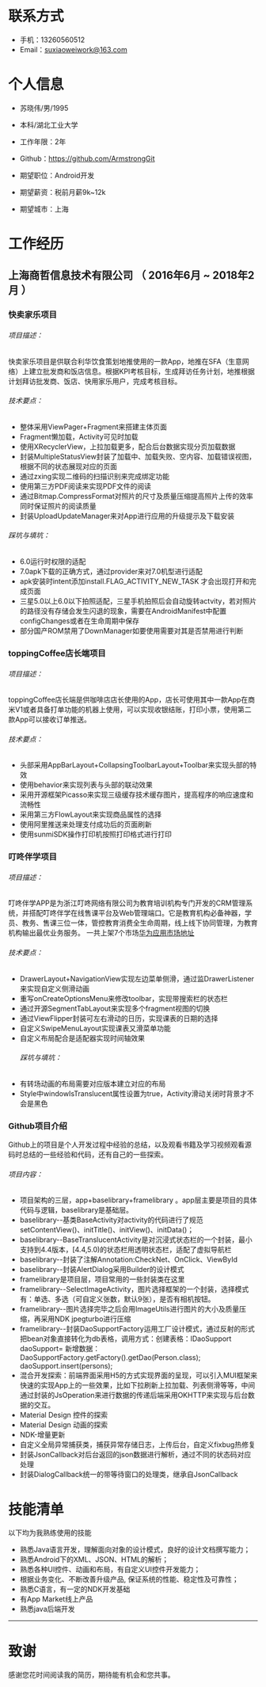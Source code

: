 
# 联系方式
- 手机：13260560512
- Email：suxiaoweiwork@163.com





# 个人信息

 - 苏晓伟/男/1995 
 - 本科/湖北工业大学
 - 工作年限：2年
 - Github：https://github.com/ArmstrongGit

 - 期望职位：Android开发
 - 期望薪资：税前月薪9k~12k
 - 期望城市：上海


# 工作经历
## 上海商哲信息技术有限公司 （ 2016年6月 ~ 2018年2月 ）

### 快卖家乐项目 
###### 项目描述：
   快卖家乐项目是供联合利华饮食策划地推使用的一款App，地推在SFA（生意网络）上建立批发商和饭店信息。根据KPI考核目标，生成拜访任务计划，地推根据计划拜访批发商、饭店、快用家乐用户，完成考核目标。

###### 技术要点：
- 整体采用ViewPager+Fragment来搭建主体页面
- Fragment懒加载，Activity可见时加载
- 使用XRecyclerView，上拉加载更多，配合后台数据实现分页加载数据
- 封装MultipleStatusView封装了加载中、加载失败、空内容、加载错误视图，根据不同的状态展现对应的页面
- 通过zxing实现二维码的扫描识别来完成绑定功能
- 使用第三方PDF阅读来实现PDF文件的阅读
- 通过Bitmap.CompressFormat对照片的尺寸及质量压缩提高照片上传的效率同时保证照片的阅读质量
- 封装UploadUpdateManager来对App进行应用的升级提示及下载安装
###### 踩坑与填坑：
- 6.0运行时权限的适配
- 7.0apk下载的正确方式，通过provider来对7.0机型进行适配
- apk安装时intent添加install.FLAG_ACTIVITY_NEW_TASK 才会出现打开和完成页面
- 三星5.0以上6.0以下拍照适配，三星手机拍照后会自动旋转actvity，若对照片的路径没有存储会发生闪退的现象，需要在AndroidManifest中配置configChanges或者在生命周期中保存
- 部分国产ROM禁用了DownManager如要使用需要对其是否禁用进行判断


### toppingCoffee店长端项目

###### 项目描述：
   toppingCoffee店长端是供咖啡店店长使用的App，店长可使用其中一款App在商米V1或者具备打单功能的机器上使用，可以实现收银结账，打印小票，使用第二款App可以接收订单推送。
     
   ###### 技术要点：
- 头部采用AppBarLayout+CollapsingToolbarLayout+Toolbar来实现头部的特效
- 使用behavior来实现列表与头部的联动效果
- 采用开源框架Picasso来实现三级缓存技术缓存图片，提高程序的响应速度和流畅性
- 采用第三方FlowLayout来实现商品属性的选择
- 使用阿里推送来处理支付成功后的页面刷新
- 使用sunmiSDK操作打印机按照打印格式进行打印

     
### 叮咚伴学项目
###### 项目描述：
   叮咚伴学APP是为浙江叮咚网络有限公司为教育培训机构专门开发的CRM管理系统，并搭配叮咚伴学在线售课平台及Web管理端口。它是教育机构必备神器，学员、教务、售课三位一体，管控教育消费全生命周期，线上线下协同管理，为教育机构输出最优业务服务。
  一共上架7个市场[华为应用市场地址](http://app.hicloud.com/app/C100168207)
   ###### 技术要点：
- DrawerLayout+NavigationView实现左边菜单侧滑，通过监DrawerListener来实现自定义侧滑动画
- 重写onCreateOptionsMenu来修改toolbar，实现带搜索栏的状态栏
- 通过开源SegmentTabLayout来实现多个fragment视图的切换
- 通过ViewFlipper封装可左右滑动的日历，实现课表的日期的选择
- 自定义SwipeMenuLayout实现课表又滑菜单功能
- 自定义布局配合是适配器实现时间轴效果
   ###### 踩坑与填坑：
- 有转场动画的布局需要对应版本建立对应的布局
- Style中windowIsTranslucent属性设置为true，Activity滑动关闭时背景才不会是黑色

### Github项目介绍
   Github上的项目是个人开发过程中经验的总结，以及观看书籍及学习视频观看源码时总结的一些经验和代码，还有自己的一些探索。
   ###### 项目内容：
- 项目架构的三层，app+baselibrary+framelibrary  。app层主要是项目的具体代码与逻辑，baselibrary是基础层。
- baselibrary--基类BaseActivity对activity的代码进行了规范setContentView()、initTitle()、initView()、initData()；
- baselibrary--BaseTranslucentActivity是对沉浸式状态栏的一个封装，最小支持到4.4版本，[4.4,5.0)的状态栏用透明状态栏，适配了虚拟导航栏
- baselibrary--封装了注解Annotation:CheckNet、OnClick、ViewById
- baselibrary--封装AlertDialog采用Builder的设计模式
- framelibrary是项目层，项目常用的一些封装类在这里
- framelibrary--SelectImageActivity，图片选择框架的一个封装，选择模式有：单选、多选（可自定义张数，默认9张），是否有相机按钮。
-  framelibrary--图片选择完毕之后会用ImageUtils进行图片的大小及质量压缩，再采用NDK jpegturbo进行压缩
-  framelibrary--封装DaoSupportFactory运用工厂设计模式，通过反射的形式把bean对象直接转化为db表格，调用方式：创建表格：IDaoSupport<Person> daoSupport= 新增数据：DaoSupportFactory.getFactory().getDao(Person.class);
  daoSupport.insert(persons);
-   混合开发探索：前端界面采用H5的方式实现界面的呈现，可以引入MUI框架来快速的实现App上的一些效果，比如下拉刷新上拉加载、列表侧滑等等，中间通过封装的JsOperation来进行数据的传递后端采用OKHTTP来实现与后台数据的交互。
-   Material Design 控件的探索
-  Material Design 动画的探索
- NDK-增量更新
- 自定义全局异常捕获类，捕获异常存储日志，上传后台，自定义fixbug热修复
- 封装JsonCallback对后台返回的json数据进行解析，通过不同的状态码对应处理
- 封装DialogCallback统一的带等待窗口的处理类，继承自JsonCallback

      
# 技能清单

以下均为我熟练使用的技能

- 熟悉Java语言开发，理解面向对象的设计模式，良好的设计文档撰写能力；
- 熟悉Android下的XML、JSON、HTML的解析；
- 熟悉各种UI控件、动画和布局，有自定义UI控件开发能力；
- 根据业务变化、不断改善升级产品, 保证系统的性能、稳定性及可靠性；
- 熟悉C语言，有一定的NDK开发基础
- 有App Market线上产品
- 熟悉java后端开发

      
---      
# 致谢
感谢您花时间阅读我的简历，期待能有机会和您共事。
      

    
